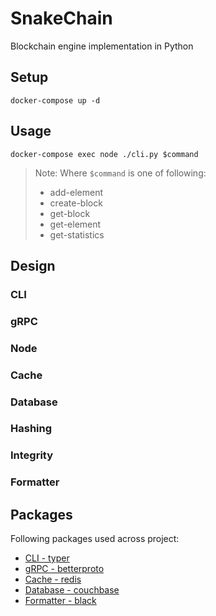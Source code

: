 # SnakeChain

Blockchain engine implementation in Python

## Setup

```
docker-compose up -d
```

## Usage

```
docker-compose exec node ./cli.py $command
```

> Note: Where `$command` is one of following:
> - add-element
> - create-block
> - get-block
> - get-element
> - get-statistics

## Design

### CLI

### gRPC

### Node

### Cache

### Database

### Hashing

### Integrity

### Formatter

## Packages

Following packages used across project:
- [CLI - typer](https://github.com/tiangolo/typer)
- [gRPC - betterproto](https://github.com/danielgtaylor/python-betterproto)
- [Cache - redis](https://github.com/andymccurdy/redis-py)
- [Database - couchbase](https://github.com/couchbase/couchbase-python-client)
- [Formatter - black](https://github.com/psf/black)
